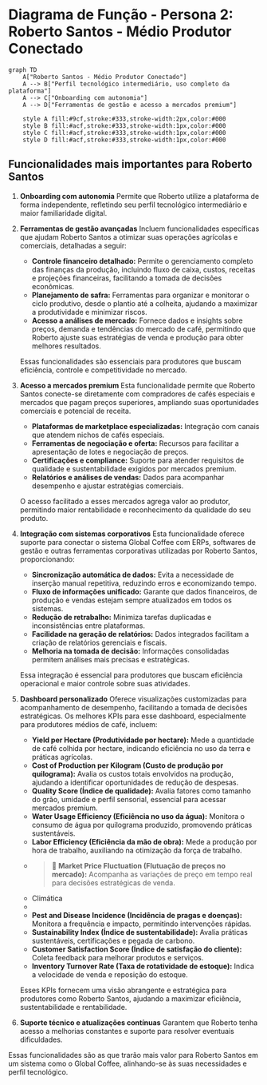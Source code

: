 # Diagrama de Função - Persona 2: Roberto Santos - Médio Produtor Conectado

```mermaid
graph TD
    A["Roberto Santos - Médio Produtor Conectado"]
    A --> B["Perfil tecnológico intermediário, uso completo da plataforma"]
    A --> C["Onboarding com autonomia"]
    A --> D["Ferramentas de gestão e acesso a mercados premium"]

    style A fill:#9cf,stroke:#333,stroke-width:2px,color:#000
    style B fill:#acf,stroke:#333,stroke-width:1px,color:#000
    style C fill:#acf,stroke:#333,stroke-width:1px,color:#000
    style D fill:#acf,stroke:#333,stroke-width:1px,color:#000
```

## Funcionalidades mais importantes para Roberto Santos

1. **Onboarding com autonomia**
   Permite que Roberto utilize a plataforma de forma independente, refletindo seu perfil tecnológico intermediário e maior familiaridade digital.
2. **Ferramentas de gestão avançadas**
   Incluem funcionalidades específicas que ajudam Roberto Santos a otimizar suas operações agrícolas e comerciais, detalhadas a seguir:

   - **Controle financeiro detalhado:** Permite o gerenciamento completo das finanças da produção, incluindo fluxo de caixa, custos, receitas e projeções financeiras, facilitando a tomada de decisões econômicas.
   - **Planejamento de safra:** Ferramentas para organizar e monitorar o ciclo produtivo, desde o plantio até a colheita, ajudando a maximizar a produtividade e minimizar riscos.
   - **Acesso a análises de mercado:** Fornece dados e insights sobre preços, demanda e tendências do mercado de café, permitindo que Roberto ajuste suas estratégias de venda e produção para obter melhores resultados.

   Essas funcionalidades são essenciais para produtores que buscam eficiência, controle e competitividade no mercado.

3. **Acesso a mercados premium**
   Esta funcionalidade permite que Roberto Santos conecte-se diretamente com compradores de cafés especiais e mercados que pagam preços superiores, ampliando suas oportunidades comerciais e potencial de receita.

   - **Plataformas de marketplace especializadas:** Integração com canais que atendem nichos de cafés especiais.
   - **Ferramentas de negociação e oferta:** Recursos para facilitar a apresentação de lotes e negociação de preços.
   - **Certificações e compliance:** Suporte para atender requisitos de qualidade e sustentabilidade exigidos por mercados premium.
   - **Relatórios e análises de vendas:** Dados para acompanhar desempenho e ajustar estratégias comerciais.

   O acesso facilitado a esses mercados agrega valor ao produtor, permitindo maior rentabilidade e reconhecimento da qualidade do seu produto.

4. **Integração com sistemas corporativos**
   Esta funcionalidade oferece suporte para conectar o sistema Global Coffee com ERPs, softwares de gestão e outras ferramentas corporativas utilizadas por Roberto Santos, proporcionando:

   - **Sincronização automática de dados:** Evita a necessidade de inserção manual repetitiva, reduzindo erros e economizando tempo.
   - **Fluxo de informações unificado:** Garante que dados financeiros, de produção e vendas estejam sempre atualizados em todos os sistemas.
   - **Redução de retrabalho:** Minimiza tarefas duplicadas e inconsistências entre plataformas.
   - **Facilidade na geração de relatórios:** Dados integrados facilitam a criação de relatórios gerenciais e fiscais.
   - **Melhoria na tomada de decisão:** Informações consolidadas permitem análises mais precisas e estratégicas.

   Essa integração é essencial para produtores que buscam eficiência operacional e maior controle sobre suas atividades.

5. **Dashboard personalizado**
   Oferece visualizações customizadas para acompanhamento de desempenho, facilitando a tomada de decisões estratégicas. Os melhores KPIs para esse dashboard, especialmente para produtores médios de café, incluem:

   - **Yield per Hectare (Produtividade por hectare):** Mede a quantidade de café colhida por hectare, indicando eficiência no uso da terra e práticas agrícolas.
   - **Cost of Production per Kilogram (Custo de produção por quilograma):** Avalia os custos totais envolvidos na produção, ajudando a identificar oportunidades de redução de despesas.
   - **Quality Score (Índice de qualidade):** Avalia fatores como tamanho do grão, umidade e perfil sensorial, essencial para acessar mercados premium.
   - **Water Usage Efficiency (Eficiência no uso da água):** Monitora o consumo de água por quilograma produzido, promovendo práticas sustentáveis.
   - **Labor Efficiency (Eficiência da mão de obra):** Mede a produção por hora de trabalho, auxiliando na otimização da força de trabalho.
   - > 👀️ **Market Price Fluctuation (Flutuação de preços no mercado):** Acompanha as variações de preço em tempo real para decisões estratégicas de venda.
   - Climática
   -
   - **Pest and Disease Incidence (Incidência de pragas e doenças):** Monitora a frequência e impacto, permitindo intervenções rápidas.
   - **Sustainability Index (Índice de sustentabilidade):** Avalia práticas sustentáveis, certificações e pegada de carbono.
   - **Customer Satisfaction Score (Índice de satisfação do cliente):** Coleta feedback para melhorar produtos e serviços.
   - **Inventory Turnover Rate (Taxa de rotatividade de estoque):** Indica a velocidade de venda e reposição do estoque.

   Esses KPIs fornecem uma visão abrangente e estratégica para produtores como Roberto Santos, ajudando a maximizar eficiência, sustentabilidade e rentabilidade.

6. **Suporte técnico e atualizações contínuas**
   Garantem que Roberto tenha acesso a melhorias constantes e suporte para resolver eventuais dificuldades.

Essas funcionalidades são as que trarão mais valor para Roberto Santos em um sistema como o Global Coffee, alinhando-se às suas necessidades e perfil tecnológico.
